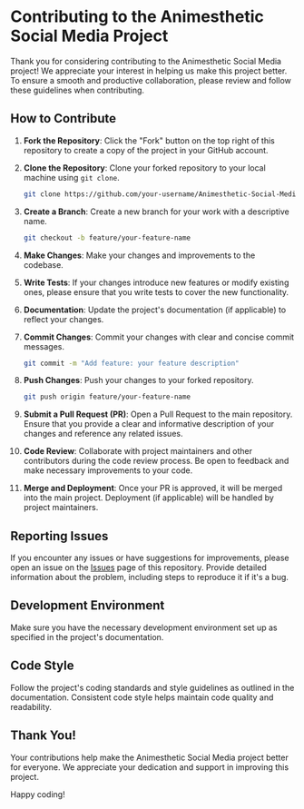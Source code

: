 # Contributing to the Animesthetic Social Media Project

Thank you for considering contributing to the Animesthetic Social Media project! We appreciate your interest in helping us make this project better. To ensure a smooth and productive collaboration, please review and follow these guidelines when contributing.

## How to Contribute

1. **Fork the Repository**: Click the "Fork" button on the top right of this repository to create a copy of the project in your GitHub account.

2. **Clone the Repository**: Clone your forked repository to your local machine using `git clone`.

    ```sh
    git clone https://github.com/your-username/Animesthetic-Social-Media.git
    ```

3. **Create a Branch**: Create a new branch for your work with a descriptive name.

    ```sh
    git checkout -b feature/your-feature-name
    ```

4. **Make Changes**: Make your changes and improvements to the codebase.

5. **Write Tests**: If your changes introduce new features or modify existing ones, please ensure that you write tests to cover the new functionality.

6. **Documentation**: Update the project's documentation (if applicable) to reflect your changes.

7. **Commit Changes**: Commit your changes with clear and concise commit messages.

    ```sh
    git commit -m "Add feature: your feature description"
    ```

8. **Push Changes**: Push your changes to your forked repository.

    ```sh
    git push origin feature/your-feature-name
    ```

9. **Submit a Pull Request (PR)**: Open a Pull Request to the main repository. Ensure that you provide a clear and informative description of your changes and reference any related issues.

10. **Code Review**: Collaborate with project maintainers and other contributors during the code review process. Be open to feedback and make necessary improvements to your code.

11. **Merge and Deployment**: Once your PR is approved, it will be merged into the main project. Deployment (if applicable) will be handled by project maintainers.

## Reporting Issues

If you encounter any issues or have suggestions for improvements, please open an issue on the [Issues](https://github.com/your-username/animesthetic-social-media/issues) page of this repository. Provide detailed information about the problem, including steps to reproduce it if it's a bug.

## Development Environment

Make sure you have the necessary development environment set up as specified in the project's documentation.

## Code Style

Follow the project's coding standards and style guidelines as outlined in the documentation. Consistent code style helps maintain code quality and readability.

## Thank You!

Your contributions help make the Animesthetic Social Media project better for everyone. We appreciate your dedication and support in improving this project.

Happy coding!

